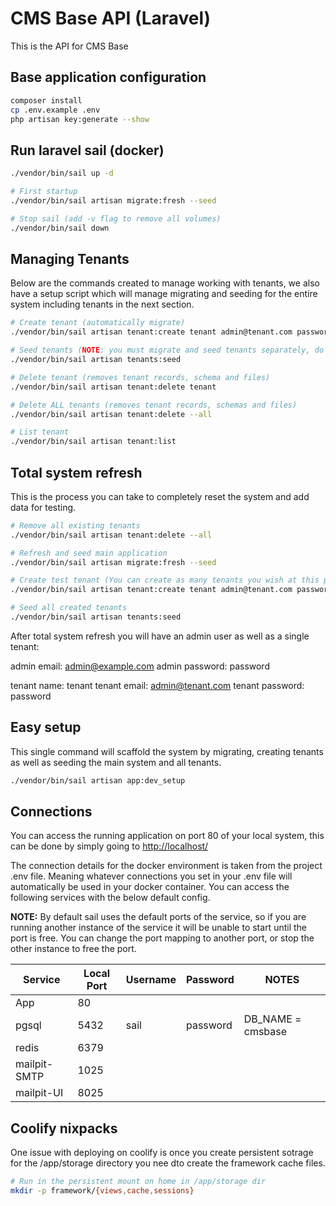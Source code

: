 # CMS Base API (Laravel)

This is the API for CMS Base

## Base application configuration

``` sh
composer install
cp .env.example .env
php artisan key:generate --show
```

## Run laravel sail (docker)

``` sh
./vendor/bin/sail up -d

# First startup
./vendor/bin/sail artisan migrate:fresh --seed

# Stop sail (add -v flag to remove all volumes)
./vendor/bin/sail down
```

## Managing Tenants

Below are the commands created to manage working with tenants, we also have a setup script which will manage migrating and seeding for the entire system including tenants in the next section.

``` sh
# Create tenant (automatically migrate)
./vendor/bin/sail artisan tenant:create tenant admin@tenant.com password

# Seed tenants (NOTE: you must migrate and seed tenants separately, do not use combination command)
./vendor/bin/sail artisan tenants:seed

# Delete tenant (removes tenant records, schema and files)
./vendor/bin/sail artisan tenant:delete tenant

# Delete ALL tenants (removes tenant records, schemas and files)
./vendor/bin/sail artisan tenant:delete --all

# List tenant
./vendor/bin/sail artisan tenant:list
```

## Total system refresh

This is the process you can take to completely reset the system and add data for testing.

``` bash
# Remove all existing tenants
./vendor/bin/sail artisan tenant:delete --all

# Refresh and seed main application
./vendor/bin/sail artisan migrate:fresh --seed

# Create test tenant (You can create as many tenants you wish at this point)
./vendor/bin/sail artisan tenant:create tenant admin@tenant.com password

# Seed all created tenants
./vendor/bin/sail artisan tenants:seed
```

After total system refresh you will have an admin user as well as a single tenant:

admin email: admin@example.com
admin password: password

tenant name: tenant
tenant email: admin@tenant.com
tenant password: password

## Easy setup

This single command will scaffold the system by migrating, creating tenants as well as seeding the main system and all tenants.

``` sh
./vendor/bin/sail artisan app:dev_setup
```

## Connections

You can access the running application on port 80 of your local system, this can be done by simply going to [http://localhost/](http://localhost/)

The connection details for the docker environment is taken from the project .env file. Meaning whatever connections you set in your .env file will automatically be used in your docker container. You can access the following services with the below default config. 

**NOTE:** By default sail uses the default ports of the service, so if you are running another instance of the service it will be unable to start until the port is free. You can change the port mapping to another port, or stop the other instance to free the port.


| Service      | Local Port | Username | Password | NOTES             |
| ------------ | ---------- | -------- | -------- | ----------------- |
| App          | 80         |          |          |                   |
| pgsql        | 5432       | sail     | password | DB_NAME = cmsbase |
| redis        | 6379       |          |          |                   |
| mailpit-SMTP | 1025       |          |          |                   |
| mailpit-UI   | 8025       |          |          |                   |

## Coolify nixpacks

One issue with deploying on coolify is once you create persistent sotrage for the /app/storage directory you nee dto create the framework cache files.

``` sh
# Run in the persistent mount on home in /app/storage dir
mkdir -p framework/{views,cache,sessions}
```